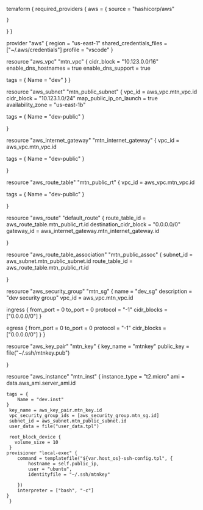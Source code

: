 terraform {
  required_providers {
    aws = {
      source = "hashicorp/aws"

    }
  }
}

provider "aws" {
  region                   = "us-east-1"
  shared_credentials_files = ["~/.aws/credentials"]
  profile                  = "vscode"
}

resource "aws_vpc" "mtn_vpc" {
  cidr_block           = "10.123.0.0/16"
  enable_dns_hostnames = true
  enable_dns_support   = true



  tags = {
    Name = "dev"
  }
}

resource "aws_subnet" "mtn_public_subnet" {
  vpc_id                  = aws_vpc.mtn_vpc.id
  cidr_block              = "10.123.1.0/24"
  map_public_ip_on_launch = true
  availability_zone       = "us-east-1b"

  tags = {
    Name = "dev-public"
  }

}

resource "aws_internet_gateway" "mtn_internet_gateway" {
  vpc_id = aws_vpc.mtn_vpc.id

  tags = {
    Name = "dev-public"
  }

}

resource "aws_route_table" "mtn_public_rt" {
  vpc_id = aws_vpc.mtn_vpc.id

  tags = {
    Name = "dev-public"
  }

}

resource "aws_route" "default_route" {
  route_table_id         = aws_route_table.mtn_public_rt.id
  destination_cidr_block = "0.0.0.0/0"
  gateway_id             = aws_internet_gateway.mtn_internet_gateway.id

}

resource "aws_route_table_association" "mtn_public_assoc" {
  subnet_id      = aws_subnet.mtn_public_subnet.id
  route_table_id = aws_route_table.mtn_public_rt.id

}

resource "aws_security_group" "mtn_sg" {
  name        = "dev_sg"
  description = "dev security group"
  vpc_id      = aws_vpc.mtn_vpc.id


  ingress {
    from_port   = 0
    to_port     = 0
    protocol    = "-1"
    cidr_blocks = ["0.0.0.0/0"]
  }

  egress {
    from_port   = 0
    to_port     = 0
    protocol    = "-1"
    cidr_blocks = ["0.0.0.0/0"]
  }
}

resource "aws_key_pair" "mtn_key" {
    key_name = "mtnkey"
    public_key = file("~/.ssh/mtnkey.pub")
  
}

resource "aws_instance" "mtn_inst" {
    instance_type = "t2.micro"
    ami = data.aws_ami.server_ami.id

    tags = {
        Name = "dev.inst"
    }
     key_name = aws_key_pair.mtn_key.id
     vpc_security_group_ids = [aws_security_group.mtn_sg.id]
     subnet_id = aws_subnet.mtn_public_subnet.id
     user_data = file("user_data.tpl")

     root_block_device {
       volume_size = 10
     }
    provisioner "local-exec" {
        command = templatefile("${var.host_os}-ssh-config.tpl", {
            hostname = self.public_ip,
            user = "ubuntu",
            identityfile = "~/.ssh/mtnkey"

        })
        interpreter = ["bash", "-c"]
    }   
     }
